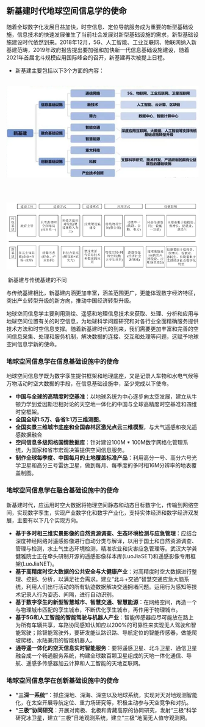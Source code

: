 ## 						新基建时代地球空间信息学的使命

​		随着全球数字化发展日益加快，时空信息、定位导航服务成为重要的新型基础设施，信息技术的快速发展催生了当前社会发展对新型基础设施的需求，新型基础设施建设时代依然到来。2018年12月，5G、人工智能、工业互联网、物联网纳入新基建范畴，2019年政府报告提出要加强和加快新一代信息基础设施建设，随着2021年首届北斗规模应用国际峰会的召开，新基建再次被提上日程。

* 新基建主要包括以下3个方面的内容：

​		![](.\图片1.png)

​		

​	![](.\图片2.png)

​																	 新基建与传统基建的不同

​		与传统基建相比，新基建内涵更加丰富，涵盖范围更广，更能体现数字经济特征，突出产业转型升级的新方向，推动中国经济转型升级。

​		地球空间信息学主要利用测绘、遥感和地理信息技术来获取、处理、分析和应用与地球空间位置有关的时空信息，为地球科学问题研究和对各行业全面精确服务提供技术方法和时空信息支撑。随着新基建时代的到来，我们需要更加丰富和完善的空间信息采集、处理和服务机制，解决数据的连接、交互和处理等问题，这赋予地球空间信息学新的使命。

### 地球空间信息学在信息基础设施中的使命

​		地球空间信息学既为数字孪生提供框架和地理底座，又是记录人车物和水电气候等万物活动时空大数据的手段，在信息基础设施中，至少完成以下使命。

  * **中国与全球的高精度时空基准**：以地球系统为中心逐步向太空发展，建立从牛顿力学到爱因斯坦相对论的天空地一体化的中国与全球高精度时空基准和四维时空框架。
  * **全国全球1:5万、各省1:1万三维测图**。
  * **全国实景三维城市底座和全国森林区激光点云三维模型**，与大气遥感和夜光遥感数据融合
  * **空间信息多级网格国情数据库**：针对建设100M * 100M数字网格化管理系统，为国家和省市宏观决策提供空间信息服务。
  * **制作全球每季度、中国每月的土地覆盖标准产品**：利用高分一号、高分六号光学卫星和高分三号雷达卫星，做到每月、每季度的多时相16M分辨率的地表覆盖制图。

### 地球空间信息学在融合基础设施中的使命

​		新基建时代，应运用时空大数据将物理空间静态和动态目标数字化，传输到网络空间，实现数字孪生，实现产业数字化和数字产业化，支持实体经济和数字经济双发展，主要有以下几个实现方向。

* **基于多时相三维实景影像的自然资源调查、生态环境检测与应急管理**：应结合深度神经网络对遥感影像进行自动分类与解译，以用于国土和自然资源调查、管理与检测，水土气生态环境检测，精准农业和灾害应急管理等。武汉大学龚健雅院士正在牵头研制开源的遥感影像样本库(LuoJiaSET)和遥感影像专用框架(LuoJiaNET)。
* **基于高精度时空大数据的公共安全与大健康产业**：对高精度时空大数据进行整理、挖掘、分析，以满足社会需求。建立“北斗+交通”智慧交通应急大脑系统，利用人们出行活动的所有轨迹数据解决交通拥堵问题。运用行为感知等技术记录人行为姿态、间隔，进行自动识别。
* **基于数字孪生的新型智慧城市、智慧交通、智慧能源**：在网络空间，再造一个与物理城市匹配的孪生城市，不断优化孪生城市，再作用于物理城市。
* **基于5G和人工智能的智能驾驶与机器人产业**：智能传感器应尽可能放在路上为所有车辆共享，车路协同感知认知应以200%的可靠性来实现无人驾驶和智能驾驶；除智能驾驶外，要研发能认路识路、导航定位的智能传感器，做能爬坡爬楼、水陆兼用的智能机器人。
* **通导遥一体化的空天信息实时智能服务**：要将遥感卫星、北斗卫星、通信卫星融合成一个畅通服务系统，构建全球数百颗卫星组成的天地一体化通信、导航、遥感多传感器加云计算和人工智能的天地互联网。

### 地球空间信息学在创新基础设施中的使命

* **“三深一系统”**：抓住深地、深海、深空以及地球系统，实现对天对地观测智能化，在太空开展导航定位、重力场研究等，积极主动参与天空竞争和对抗。
* **“三极”协同研究**：开展对南极、北极和青藏高原的协同研究，发射“三极”科学研究冰卫星，建立“三极”日地观测系统，建立“三极”地面无人值守观测网。

